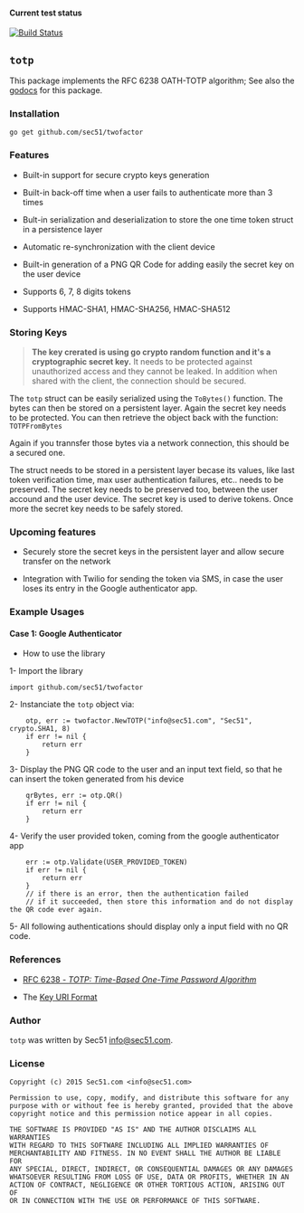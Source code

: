 #### Current test status

[![Build Status](https://travis-ci.org/Sec51/twofactor.svg?branch=master)](https://travis-ci.org/Sec51/twofactor.svg?branch=master)

## `totp`

This package implements the RFC 6238 OATH-TOTP algorithm; 
See also the [godocs](https://godoc.org/github.com/sec51/twofactor/)
for this package.

### Installation

```go get github.com/sec51/twofactor```

### Features

* Built-in support for secure crypto keys generation

* Built-in back-off time when a user fails to authenticate more than 3 times

* Bult-in serialization and deserialization to store the one time token struct in a persistence layer

* Automatic re-synchronization with the client device

* Built-in generation of a PNG QR Code for adding easily the secret key on the user device

* Supports 6, 7, 8 digits tokens

* Supports HMAC-SHA1, HMAC-SHA256, HMAC-SHA512


### Storing Keys

> **The key crerated is using go crypto random function and it's a cryptographic secret key.**
> It needs to be protected against unauthorized access and they cannot be leaked.
> In addition when shared with the client, the connection should be secured.

The `totp` struct can be easily serialized using the `ToBytes()` function. 
The bytes can then be stored on a persistent layer. Again the secret key needs to be protected.
You can then retrieve the object back with the function: `TOTPFromBytes`

Again if you trannsfer those bytes via a network connection, this should be a secured one.

The struct needs to be stored in a persistent layer becase its values, like last token verification time, 
max user authentication failures, etc.. needs to be preserved.
The secret key needs to be preserved too, between the user accound and the user device.
The secret key is used to derive tokens.
Once more the secret key needs to be safely stored.

### Upcoming features

* Securely store the secret keys in the persistent layer and allow secure transfer on the network

* Integration with Twilio for sending the token via SMS, in case the user loses its entry in the Google authenticator app.


### Example Usages

#### Case 1: Google Authenticator

* How to use the library

1- Import the library

```
import github.com/sec51/twofactor
```

2- Instanciate the `totp` object via:

```
	otp, err := twofactor.NewTOTP("info@sec51.com", "Sec51", crypto.SHA1, 8)	
	if err != nil {
		return err
	}
```

3- Display the PNG QR code to the user and an input text field, so that he can insert the token generated from his device

```
	qrBytes, err := otp.QR()
	if err != nil {
		return err
	}
```

4- Verify the user provided token, coming from the google authenticator app

```
	err := otp.Validate(USER_PROVIDED_TOKEN)
	if err != nil {
		return err
	}
	// if there is an error, then the authentication failed
	// if it succeeded, then store this information and do not display the QR code ever again.
```

5- All following authentications should display only a input field with no QR code.


### References

* [RFC 6238 - *TOTP: Time-Based One-Time Password Algorithm*](https://tools.ietf.org/rfc/rfc6238.txt)

* The [Key URI Format](https://code.google.com/p/google-authenticator/wiki/KeyUriFormat)


### Author

`totp` was written by Sec51 <info@sec51.com>.


### License

```
Copyright (c) 2015 Sec51.com <info@sec51.com>

Permission to use, copy, modify, and distribute this software for any
purpose with or without fee is hereby granted, provided that the above 
copyright notice and this permission notice appear in all copies.

THE SOFTWARE IS PROVIDED "AS IS" AND THE AUTHOR DISCLAIMS ALL WARRANTIES
WITH REGARD TO THIS SOFTWARE INCLUDING ALL IMPLIED WARRANTIES OF
MERCHANTABILITY AND FITNESS. IN NO EVENT SHALL THE AUTHOR BE LIABLE FOR
ANY SPECIAL, DIRECT, INDIRECT, OR CONSEQUENTIAL DAMAGES OR ANY DAMAGES
WHATSOEVER RESULTING FROM LOSS OF USE, DATA OR PROFITS, WHETHER IN AN
ACTION OF CONTRACT, NEGLIGENCE OR OTHER TORTIOUS ACTION, ARISING OUT OF
OR IN CONNECTION WITH THE USE OR PERFORMANCE OF THIS SOFTWARE. 
```
